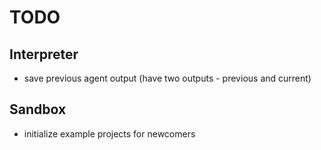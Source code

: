 # TODO

## Interpreter
- save previous agent output (have two outputs - previous and current)

## Sandbox
- initialize example projects for newcomers